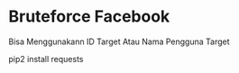 # Bruteforce Facebook
Bisa Menggunakann ID Target Atau Nama Pengguna Target

pip2 install requests








